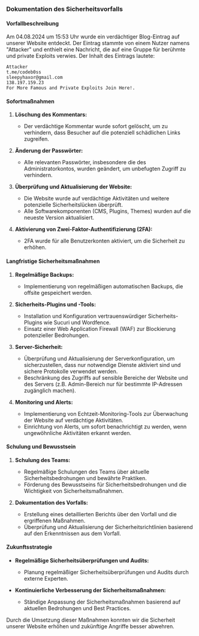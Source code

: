 ### Dokumentation des Sicherheitsvorfalls

#### Vorfallbeschreibung
Am 04.08.2024 um 15:53 Uhr wurde ein verdächtiger Blog-Eintrag auf unserer Website entdeckt. Der Eintrag stammte von einem Nutzer namens "Attacker" und enthielt eine Nachricht, die auf eine Gruppe für berühmte und private Exploits verwies. Der Inhalt des Eintrags lautete:

```
Attacker
t.me/codeb0ss
sleepyhaxor@gmail.com
138.197.159.23
For More Famous and Private Exploits Join Here!.
```

#### Sofortmaßnahmen

1. **Löschung des Kommentars:**
   - Der verdächtige Kommentar wurde sofort gelöscht, um zu verhindern, dass Besucher auf die potenziell schädlichen Links zugreifen.

2. **Änderung der Passwörter:**
   - Alle relevanten Passwörter, insbesondere die des Administratorkontos, wurden geändert, um unbefugten Zugriff zu verhindern.

3. **Überprüfung und Aktualisierung der Website:**
   - Die Website wurde auf verdächtige Aktivitäten und weitere potenzielle Sicherheitslücken überprüft.
   - Alle Softwarekomponenten (CMS, Plugins, Themes) wurden auf die neueste Version aktualisiert.

4. **Aktivierung von Zwei-Faktor-Authentifizierung (2FA):**
   - 2FA wurde für alle Benutzerkonten aktiviert, um die Sicherheit zu erhöhen.

#### Langfristige Sicherheitsmaßnahmen

1. **Regelmäßige Backups:**
   - Implementierung von regelmäßigen automatischen Backups, die offsite gespeichert werden.

2. **Sicherheits-Plugins und -Tools:**
   - Installation und Konfiguration vertrauenswürdiger Sicherheits-Plugins wie Sucuri und Wordfence.
   - Einsatz einer Web Application Firewall (WAF) zur Blockierung potenzieller Bedrohungen.

3. **Server-Sicherheit:**
   - Überprüfung und Aktualisierung der Serverkonfiguration, um sicherzustellen, dass nur notwendige Dienste aktiviert sind und sichere Protokolle verwendet werden.
   - Beschränkung des Zugriffs auf sensible Bereiche der Website und des Servers (z.B. Admin-Bereich nur für bestimmte IP-Adressen zugänglich machen).

4. **Monitoring und Alerts:**
   - Implementierung von Echtzeit-Monitoring-Tools zur Überwachung der Website auf verdächtige Aktivitäten.
   - Einrichtung von Alerts, um sofort benachrichtigt zu werden, wenn ungewöhnliche Aktivitäten erkannt werden.

#### Schulung und Bewusstsein

1. **Schulung des Teams:**
   - Regelmäßige Schulungen des Teams über aktuelle Sicherheitsbedrohungen und bewährte Praktiken.
   - Förderung des Bewusstseins für Sicherheitsbedrohungen und die Wichtigkeit von Sicherheitsmaßnahmen.

2. **Dokumentation des Vorfalls:**
   - Erstellung eines detaillierten Berichts über den Vorfall und die ergriffenen Maßnahmen.
   - Überprüfung und Aktualisierung der Sicherheitsrichtlinien basierend auf den Erkenntnissen aus dem Vorfall.

#### Zukunftsstrategie

- **Regelmäßige Sicherheitsüberprüfungen und Audits:**
  - Planung regelmäßiger Sicherheitsüberprüfungen und Audits durch externe Experten.

- **Kontinuierliche Verbesserung der Sicherheitsmaßnahmen:**
  - Ständige Anpassung der Sicherheitsmaßnahmen basierend auf aktuellen Bedrohungen und Best Practices.

Durch die Umsetzung dieser Maßnahmen konnten wir die Sicherheit unserer Website erhöhen und zukünftige Angriffe besser abwehren.
